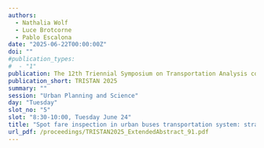 ```yaml
---
authors:
  - Nathalia Wolf
  - Luce Brotcorne
  - Pablo Escalona
date: "2025-06-22T00:00:00Z"
doi: ""
#publication_types:
#  - "1"
publication: The 12th Triennial Symposium on Transportation Analysis conference
publication_short: TRISTAN 2025
summary: ""
session: "Urban Planning and Science"
day: "Tuesday"
slot_no: "5"
slot: "8:30-10:00, Tuesday June 24"
title: "Spot fare inspection in urban buses transportation system: strategy and unpredictability under Stackelberg game approach"
url_pdf: /proceedings/TRISTAN2025_ExtendedAbstract_91.pdf
---
```

